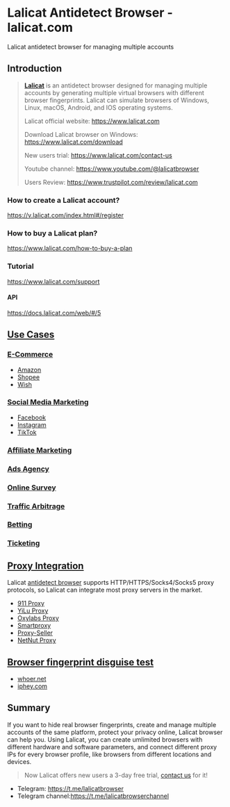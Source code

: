 # Lalicat Antidetect Browser - lalicat.com
Lalicat antidetect browser for managing multiple accounts
## Introduction ##
> **[Lalicat](https://www.lalicat.com)** is an antidetect browser designed for managing multiple accounts by generating multiple virtual browsers with different browser fingerprints. Lalicat can simulate browsers of Windows, Linux, macOS, Android, and IOS operating systems.
> 
> Lalicat official website: https://www.lalicat.com
> 
> Download Lalicat browser on Windows: https://www.lalicat.com/download
> 
> New users trial: https://www.lalicat.com/contact-us
> 
> Youtube channel: https://www.youtube.com/@lalicatbrowser
> 
> Users Review: https://www.trustpilot.com/review/lalicat.com

### How to create a Lalicat account? ###
https://v.lalicat.com/index.html#/register

### How to buy a Lalicat plan? ###
https://www.lalicat.com/how-to-buy-a-plan

### Tutorial ###
https://www.lalicat.com/support
#### API ####
https://docs.lalicat.com/web/#/5

## [Use Cases](https://www.lalicat.com/use-cases) ##
### [E-Commerce](https://www.lalicat.com/e-commerce) ###
- [Amazon](https://www.lalicat.com/efficient-amazon-review-method-managing-multi-accounts)
- [Shopee](https://www.lalicat.com/manage-multiple-shopee-seller-accounts)
- [Wish](https://www.lalicat.com/prevent-wish-seller-multiple-accounts-being-associated)
### [Social Media Marketing](https://www.lalicat.com/social-media-marketing) ###
- [Facebook](https://www.lalicat.com/create-multiple-facebook-accounts-without-phone-verification)
- [Instagram](https://www.lalicat.com/how-to-create-multiple-instagram-accounts-and-manage-them)
- [TikTok](https://www.lalicat.com/create-and-manage-multiple-tiktok-accounts)
### [Affiliate Marketing](https://www.lalicat.com/affiliate-marketing) ###
### [Ads Agency](https://www.lalicat.com/ads-agency) ###
### [Online Survey](https://www.lalicat.com/online-survey) ###
### [Traffic Arbitrage](https://www.lalicat.com/traffic-arbitrage) ###
### [Betting](https://www.lalicat.com/betting) ###
### [Ticketing](https://www.lalicat.com/ticketing) ###

## [Proxy Integration](https://www.lalicat.com/proxy-setting) ##
Lalicat [antidetect browser](https://www.lalicat.com) supports HTTP/HTTPS/Socks4/Socks5 proxy protocols, so Lalicat can integrate most proxy servers in the market.
- [911 Proxy](https://www.lalicat.com/911-socks5-proxy)
- [YiLu Proxy](https://www.lalicat.com/yilus5-proxy)
- [Oxylabs Proxy](https://www.lalicat.com/lalicat-browser-integrate-with-oxylabs-proxy)
- [Smartproxy](https://www.lalicat.com/how-to-use-smart-proxy-in-lalicat)
- [Proxy-Seller](https://www.lalicat.com/proxy-seller)
- [NetNut Proxy](https://www.lalicat.com/netnut-proxy)

## [Browser fingerprint disguise test](https://www.lalicat.com/fake-browser-fingerprint-test) ##
- [whoer.net](https://www.lalicat.com/whoer-net-detection)
- [iphey.com](https://www.lalicat.com/fake-browser-fingerprint-test)

## Summary ##
If you want to hide real browser fingerprints, create and manage multiple accounts of the same platform, protect your privacy online, Lalicat browser can help you. Using Lalicat, you can create umlimited browsers with different hardware and software parameters, and connect different proxy IPs for every browser profile, like browsers from different locations and devices.
> Now Lalicat offers new users a 3-day free trial, [contact us](https://www.lalicat.com/contact-us) for it!
- Telegram: https://t.me/lalicatbrowser
- Telegram channel:https://t.me/lalicatbrowserchannel
